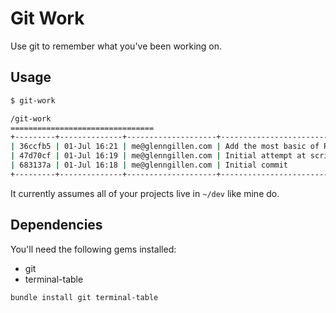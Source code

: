 # Git Work

Use git to remember what you've been working on.

## Usage

```bash
$ git-work

/git-work
================================
+---------+--------------+--------------------+--------------------------------+
| 36ccfb5 | 01-Jul 16:21 | me@glenngillen.com | Add the most basic of READMEs. |
| 47d70cf | 01-Jul 16:19 | me@glenngillen.com | Initial attempt at script.     |
| 683137a | 01-Jul 16:18 | me@glenngillen.com | Initial commit                 |
+---------+--------------+--------------------+--------------------------------+
```

It currently assumes all of your projects live in `~/dev`
like mine do.

## Dependencies

You'll need the following gems installed:

* git
* terminal-table

```bash
bundle install git terminal-table
```
